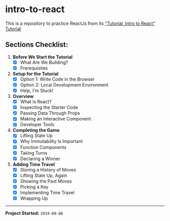 # intro-to-react

This is a repository to practice ReactJs from its ["Tutorial: Intro to React" Tutorial](https://reactjs.org/tutorial/tutorial.html)

## Sections Checklist:
1. **Before We Start the Tutorial**
    - [X] What Are We Building?
    - [X] Prerequisites
2. **Setup for the Tutorial**
    - [X] Option 1: Write Code in the Browser
    - [X] Option 2: Local Development Environment
    - [X] Help, I'm Stuck!
3. **Overview**
    - [X] What Is React?
    - [X] Inspecting the Starter Code
    - [X] Passing Data Through Props
    - [X] Making an Interactive Component
    - [X] Developer Tools
4. **Completing the Game**
    - [X] Lifting State Up
    - [X] Why Immutability Is Important
    - [X] Function Components
    - [X] Taking Turns
    - [X] Declaring a Winner
5. **Adding Time Travel**
    - [X] Storing a History of Moves
    - [X] Lifting State Up, Again
    - [X] Showing the Past Moves
    - [X] Picking a Key
    - [X] Implementing Time Travel
    - [X] Wrapping Up

---
**Project Started:** `2019-09-06`
